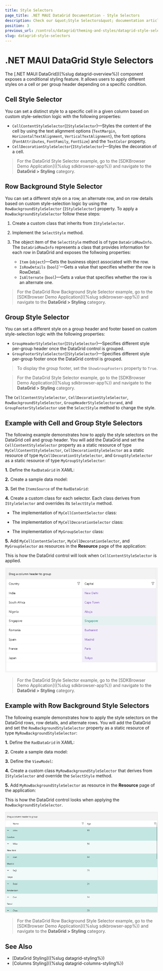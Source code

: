 ```yaml
---
title: Style Selectors
page_title: .NET MAUI DataGrid Documentation - Style Selectors
description: Check our &quot;Style Selectors&quot; documentation article for Telerik DataGrid for .NET MAUI control.
position: 3
previous_url: /controls/datagrid/theming-and-styles/datagrid-style-selectors
slug: datagrid-style-selectors
---
```


# .NET MAUI DataGrid Style Selectors

The [.NET MAUI DataGrid]({%slug datagrid-overview%}) component exposes a conditional styling feature. It allows users to apply different styles on a cell or per group header depending on a specific condition.

## Cell Style Selector

You can set a distinct style to a specific cell in a given column based on custom style-selection logic with the following properties:

* `CellContentStyleSelector`(`IStyleSelector`)&mdash;Styles the content of the cell by using the text alignment options (`TextMargin`, `HorizontalTextAlignment`, `VerticalTextAlignment`), the font options (`FontAttributes`, `FontFamily`, `FontSize`) and the `TextColor` property.
* `CellDecorationStyleSelector`(`IStyleSelector`)&mdash;Styles the decoration of a cell.

> For the DataGrid Style Selector example, go to the [SDKBrowser Demo Application]({%slug sdkbrowser-app%}) and navigate to the **DataGrid > Styling** category.

## Row Background Style Selector

You can set a different style on a row, an alternate row, and on row details based on custom style-selection logic by using the `RowBackgroundStyleSelector` (`IStyleSelector`) property.
To apply a `RowBackgroundStyleSelector` follow these steps:
1. Create a custom class that inherits from `IStyleSelector`. 
1. Implement the `SelectStyle` method.
1. The object item of the `SelectStyle` method is of type `DataGridRowInfo`. The `DataGridRowInfo` represents a class that provides information for each row in DataGrid and exposes the follwoing properties:
	
	* `Item` (`object`)&mdash;Gets the business object associated with the row.
	* `IsRowDetails` (`bool`)`&mdash;Gets a value that specifies whether the row is RowDetail.
	* `IsAlternate` (`bool`)&mdash;Gets a value that specifies whether the row is an alternate one.


> For the DataGrid Row Background Style Selector example, go to the [SDKBrowser Demo Application]({%slug sdkbrowser-app%}) and navigate to the **DataGrid > Styling** category.

## Group Style Selector

You can set a different style on a group header and footer based on custom style-selection logic with the following properties:

* `GroupHeaderStyleSelector`(`IStyleSelector`)&mdash;Specifies different style per-group header once the DataGrid control is grouped.
* `GroupFooterStyleSelector`(`IStyleSelector`)&mdash;Specifies different style per-group footer once the DataGrid control is grouped.

> To display the group footer, set the `ShowGroupFooters` property to `True`.

> For the DataGrid Style Selector example, go to the [SDKBrowser Demo Application]({%slug sdkbrowser-app%}) and navigate to the **DataGrid > Styling** category.

The `CellContentStyleSelector`, `CellDecorationStyleSelector`, `RowBackgroundStyleSelector`, `GroupHeaderStyleSelectorand`, and `GroupFooterStyleSelector` use the `SelectStyle` method to change the style.

## Example with Cell and Group Style Selectors

The following example demonstrates how to apply the style selectors on the DataGrid cell and group header. You will add the DataGrid and set the `CellContentStyleSelector` property as a static resource of type `MyCellContentStyleSelector`, `CellDecorationStyleSelector` as a static resource of type `MyCellDecorationStyleSelector`, and `GroupStyleSelector` as a static resource of type `MyGroupStyleSelector`:

**1.** Define the `RadDataGrid` in XAML:

<snippet id='datagrid-styleselector-example'/>

**2.** Create a sample data model:

<snippet id='datagrid-styleselector-data'/>

**3.** Set the `ItemsSource` of the `RadDataGrid`:

<snippet id='datagrid-styleselector-items'/>

**4.** Create a custom class for each selector. Each class derives from `IStyleSelector` and overrides its `SelectStyle` method.

* The implementation of `MyCellContentSelector` class:

<snippet id='datagrid-styleselector-cellcontent'/>

* The implementation of `MyCellDecorationSelector` class:

<snippet id='datagrid-styleselector-celldecoration'/>

* The implementation of `MyGroupSelector` class:

<snippet id='datagrid-styleselector-group'/>

**5.** Add `MyCellContentSelector`, `MyCellDecorationSelector`, and `MyGroupSelector` as resources in the **Resource** page of the application:

<snippet id='datagrid-styleselectors'/>

This is how the DataGrid control will look when `CellContentStyleSelector` is applied.

![.NET MAUI DataGrid Cell and Group Header Style Selectors](../images/datagrid-style-selector.png)

> For the DataGrid Style Selector example, go to the [SDKBrowser Demo Application]({%slug sdkbrowser-app%}) and navigate to the **DataGrid > Styling** category.

## Example with Row Background Style Selectors

The following example demonstrates how to apply the style selectors on the DataGrid rows, row details, and alternate rows. You will add the DataGrid and set the `RowBackgroundStyleSelector` property as a static resource of type `MyRowBackgroundStyleSelector`:

**1.** Define the `RadDataGrid` in XAML:

<snippet id='datagrid-rowbackground-styleselector-example'/>

**2.** Create a sample data model:

<snippet id='datagrid-rowbackground-styleselector-model'/>

**3.** Define the `ViewModel`:

<snippet id='datagrid-rowbackground-styleselector-viewmodel'/>

**4.** Create a custom class `MyRowBackgroundStyleSelector` that derives from `IStyleSelector` and override the `SelectStyle` method.

<snippet id='datagrid-rowbackground-styleselector-class'/>

**5.** Add `MyRowBackgroundStyleSelector` as resource in the **Resource** page of the application:

<snippet id='datagrid-rowbackground-styleselector'/>

This is how the DataGrid control looks when applying the `RowBackgroundStyleSelector`.

![.NET MAUI DataGrid Row Background Style Selector](../images/datagrid-rowbackground-style-selector.png)

> For the DataGrid Row Background Style Selector example, go to the [SDKBrowser Demo Application]({%slug sdkbrowser-app%}) and navigate to the **DataGrid > Styling** category.

## See Also

- [DataGrid Styling]({%slug datagrid-styling%})
- [Columns Styling]({%slug datagrid-columns-styling%})
